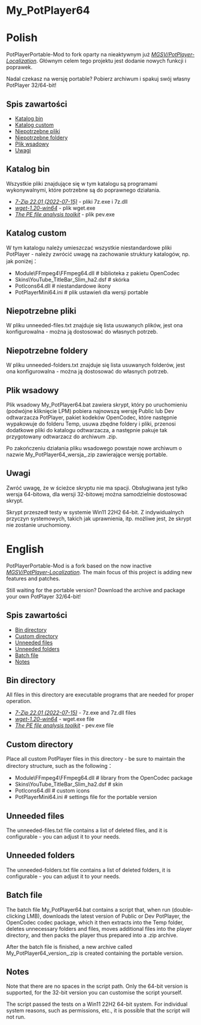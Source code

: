 # My_PotPlayer64
Polish
========
PotPlayerPortable-Mod to fork oparty na nieaktywnym już [_MGSV/PotPlayer-Localization_](https://github.com/MGSV/PotPlayer-Localization). Głównym celem tego projektu jest dodanie nowych funkcji i poprawek.

Nadal czekasz na wersję portable? Pobierz archiwum i spakuj swój własny PotPlayer 32/64-bit!

## Spis zawartości
* [Katalog bin](#katalog-bin)
* [Katalog custom](#katalog-custom)
* [Niepotrzebne pliki](#niepotrzebne-pliki)
* [Niepotrzebne foldery](#niepotrzebne-foldery)
* [Plik wsadowy](#plik-wsadowy)
* [Uwagi](#uwagi)

## Katalog bin
Wszystkie pliki znajdujące się w tym katalogu są programami wykonywalnymi, które potrzebne są do poprawnego działania.
- [_7-Zip 22.01 (2022-07-15)_](https://www.7-zip.org/) - pliki 7z.exe i 7z.dll
- [_wget-1.20-win64_](https://eternallybored.org/misc/wget/) - plik wget.exe
- [_The PE file analysis toolkit_](https://github.com/merces/pev) - plik pev.exe

## Katalog custom
W tym katalogu należy umieszczać wszystkie niestandardowe pliki PotPlayer - należy zwrócić uwagę na zachowanie struktury katalogów, np. jak poniżej：
- Module\FFmpeg4\FFmpeg64.dll # biblioteka z pakietu OpenCodec
- Skins\YouTube_TitleBar_Slim_ha2.dsf # skórka
- PotIcons64.dll # niestandardowe ikony
- PotPlayerMini64.ini # plik ustawień dla wersji portable

## Niepotrzebne pliki
W pliku unneeded-files.txt znajduje się lista usuwanych plików, jest ona konfigurowalna - można ją dostosować do własnych potrzeb.

## Niepotrzebne foldery
W pliku unneeded-folders.txt znajduje się lista usuwanych folderów, jest ona konfigurowalna - można ją dostosować do własnych potrzeb.

## Plik wsadowy
Plik wsadowy My_PotPlayer64.bat zawiera skrypt, który po uruchomieniu (podwójne kliknięcie LPM) pobiera najnowszą wersję Public lub Dev odtwarzacza PotPlayer, pakiet kodeków OpenCodec, które następnie wypakowuje do folderu Temp, usuwa zbędne foldery i pliki, przenosi dodatkowe pliki do katalogu odtwarzacza, a następnie pakuje tak przygotowany odtwarzacz do archiwum .zip.

Po zakończeniu działania pliku wsadowego powstaje nowe archiwum o nazwie My_PotPlayer64_wersja_.zip zawierające wersję portable.

## Uwagi
Zwróć uwagę, że w ścieżce skryptu nie ma spacji. 
Obsługiwana jest tylko wersja 64-bitowa, dla wersji 32-bitowej można samodzielnie dostosować skrypt.

Skrypt przeszedł testy w systemie Win11 22H2 64-bit. 
Z indywidualnych przyczyn systemowych, takich jak uprawnienia, itp. możliwe jest, że skrypt nie zostanie uruchomiony.

English
========
PotPlayerPortable-Mod is a fork based on the now inactive [_MGSV/PotPlayer-Localization_](https://github.com/MGSV/PotPlayer-Localization). The main focus of this project is adding new features and patches.

Still waiting for the portable version? Download the archive and package your own PotPlayer 32/64-bit!

## Spis zawartości
* [Bin directory](#bin-directory)
* [Custom directory](#custom-directory)
* [Unneeded files](#unneeded-files)
* [Unneeded folders](#unneeded-folders)
* [Batch file](#batch-file)
* [Notes](#notes)

## Bin directory
All files in this directory are executable programs that are needed for proper operation.
- [_7-Zip 22.01 (2022-07-15)_](https://www.7-zip.org/) - 7z.exe and 7z.dll files
- [_wget-1.20-win64_](https://eternallybored.org/misc/wget/) - wget.exe file
- [_The PE file analysis toolkit_](https://github.com/merces/pev) - pev.exe file

## Custom directory
Place all custom PotPlayer files in this directory - be sure to maintain the directory structure, such as the following：
- Module\FFmpeg4\FFmpeg64.dll # library from the OpenCodec package
- Skins\YouTube_TitleBar_Slim_ha2.dsf # skin
- PotIcons64.dll # custom icons
- PotPlayerMini64.ini # settings file for the portable version

## Unneeded files
The unneeded-files.txt file contains a list of deleted files, and it is configurable - you can adjust it to your needs.

## Unneeded folders
The unneeded-folders.txt file contains a list of deleted folders, it is configurable - you can adjust it to your needs.

## Batch file
The batch file My_PotPlayer64.bat contains a script that, when run (double-clicking LMB), downloads the latest version of Public or Dev PotPlayer, the OpenCodec codec package, which it then extracts into the Temp folder, deletes unnecessary folders and files, moves additional files into the player directory, and then packs the player thus prepared into a .zip archive.

After the batch file is finished, a new archive called My_PotPlayer64_version_.zip is created containing the portable version.

## Notes
Note that there are no spaces in the script path. 
Only the 64-bit version is supported, for the 32-bit version you can customise the script yourself.

The script passed the tests on a Win11 22H2 64-bit system. 
For individual system reasons, such as permissions, etc., it is possible that the script will not run.
